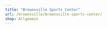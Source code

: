 ```yaml
---
title: "Brownsville Sports Center"
url: /brownsville/brownsville-sports-center/
shop: Allgemein
---
```

